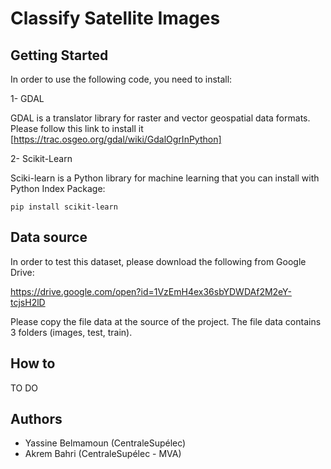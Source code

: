 # Classify Satellite Images

## Getting Started

In order to use the following code, you need to install:

1- GDAL

GDAL is a translator library for raster and vector geospatial data formats.
Please follow this link to install it [https://trac.osgeo.org/gdal/wiki/GdalOgrInPython]

2- Scikit-Learn

Sciki-learn is a Python library for machine learning that you can install with Python Index Package:

```
pip install scikit-learn
```

## Data source

In order to test this dataset, please download the following from Google Drive:

https://drive.google.com/open?id=1VzEmH4ex36sbYDWDAf2M2eY-tcjsH2lD

Please copy the file data at the source of the project.
The file data contains 3 folders (images, test, train).


## How to

TO DO

## Authors

* Yassine Belmamoun (CentraleSupélec)
* Akrem Bahri (CentraleSupélec - MVA)
